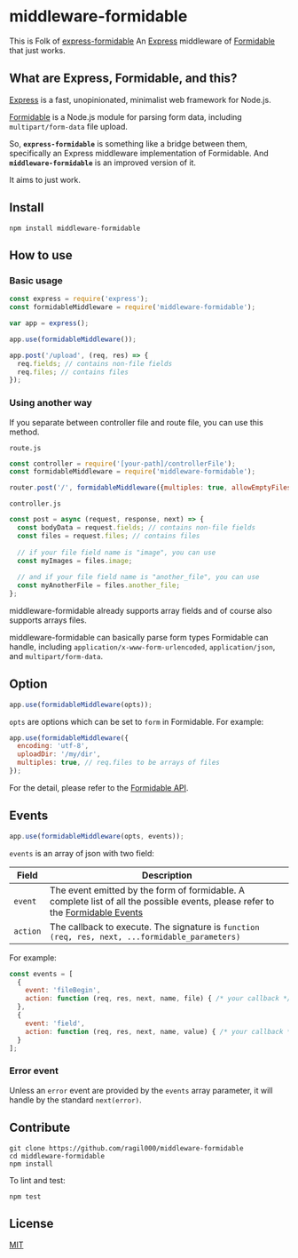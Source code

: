 # middleware-formidable

This is Folk of [express-formidable](https://github.com/hatashiro/express-formidable) An [Express](http://expressjs.com) middleware of
[Formidable](https://github.com/felixge/node-formidable) that just works.

## What are Express, Formidable, and this?

[Express](http://expressjs.com) is a fast, unopinionated, minimalist web
framework for Node.js.

[Formidable](https://github.com/felixge/node-formidable) is a Node.js module
for parsing form data, including `multipart/form-data` file upload.

So, **`express-formidable`** is something like a bridge between them,
specifically an Express middleware implementation of Formidable. And **`middleware-formidable`** is an improved version of it.

It aims to just work.

## Install

```
npm install middleware-formidable
```

## How to use

### Basic usage

```js
const express = require('express');
const formidableMiddleware = require('middleware-formidable');

var app = express();

app.use(formidableMiddleware());

app.post('/upload', (req, res) => {
  req.fields; // contains non-file fields
  req.files; // contains files
});
```

### Using another way

If you separate between controller file and route file, you can use this method.

`route.js`

```js
const controller = require('[your-path]/controllerFile');
const formidableMiddleware = require('middleware-formidable');

router.post('/', formidableMiddleware({multiples: true, allowEmptyFiles: true}), controller.post)
```

`controller.js`

```js
const post = async (request, response, next) => {
  const bodyData = request.fields; // contains non-file fields
  const files = request.files; // contains files
  
  // if your file field name is "image", you can use
  const myImages = files.image;
  
  // and if your file field name is "another_file", you can use
  const myAnotherFile = files.another_file;
};
```

middleware-formidable already supports array fields and of course also supports arrays files.

middleware-formidable can basically parse form types Formidable can handle,
including `application/x-www-form-urlencoded`, `application/json`, and
`multipart/form-data`.

## Option

```js
app.use(formidableMiddleware(opts));
```

`opts` are options which can be set to `form` in Formidable. For example:

```js
app.use(formidableMiddleware({
  encoding: 'utf-8',
  uploadDir: '/my/dir',
  multiples: true, // req.files to be arrays of files
});
```

For the detail, please refer to the
[Formidable API](https://github.com/felixge/node-formidable#api).

## Events

```js
app.use(formidableMiddleware(opts, events));
```

`events` is an array of json with two field:

| Field | Description |
| ----- | ----------- |
| `event` | The event emitted by the form of formidable. A complete list of all the possible events, please refer to the [Formidable Events](https://github.com/felixge/node-formidable#events) |
| `action` | The callback to execute. The signature is `function (req, res, next, ...formidable_parameters)` |

For example:

```js
const events = [
  {
    event: 'fileBegin',
    action: function (req, res, next, name, file) { /* your callback */ }
  }, 
  {
    event: 'field',
    action: function (req, res, next, name, value) { /* your callback */ }
  }
];
```

### Error event

Unless an `error` event are provided by the `events` array parameter, it will handle by the standard `next(error)`.

## Contribute

```
git clone https://github.com/ragil000/middleware-formidable
cd middleware-formidable
npm install
```

To lint and test:

```
npm test
```

## License

[MIT](LICENSE)
